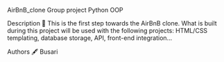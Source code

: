AirBnB_clone
Group project Python OOP

Description 📄
This is the first step towards the AirBnB clone. What is built during this project will be used with the following projects: HTML/CSS templating, database storage, API, front-end integration…

Authors 🖋️
Busari
